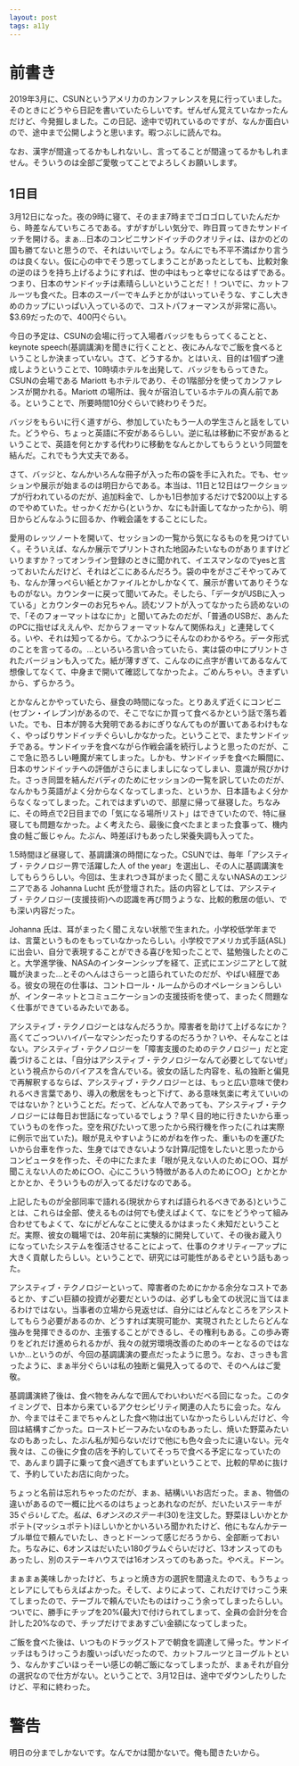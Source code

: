 ```yaml
---
layout: post
tags: a11y
---
```


# 前書き

2019年3月に、CSUNというアメリカのカンファレンスを見に行っていました。そのときにどうやら日記を書いていたらしいです。ぜんぜん覚えていなかったんだけど、今発掘しました。この日記、途中で切れているのですが、なんか面白いので、途中まで公開しようと思います。暇つぶしに読んでね。

なお、漢字が間違ってるかもしれないし、言ってることが間違ってるかもしれません。そういうのは全部ご愛敬ってことでよろしくお願いします。

## 1日目

3月12日になった。夜の9時に寝て、そのまま7時までゴロゴロしていたんだから、時差なんていちころである。すがすがしい気分で、昨日買ってきたサンドイッチを開ける。まぁ…日本のコンビニサンドイッチのクオリティは、ほかのどの国も勝てないと思うので、それはいいでしょう。なんにでも不平不満ばかり言うのは良くない。仮に心の中でそう思ってしまうことがあったとしても、比較対象の逆のほうを持ち上げるようにすれば、世の中はもっと幸せになるはずである。つまり、日本のサンドイッチは素晴らしいということだ！！ついでに、カットフルーツも食べた。日本のスーパーでキムチとかがはいっていそうな、すこし大きめのカップにいっぱい入っているので、コストパフォーマンスが非常に高い。$3.69だったので、400円ぐらい。

今日の予定は、CSUNの会場に行って入場者バッジをもらってくることと、keynote speech(基調講演)を聞きに行くことと、夜にみんなでご飯を食べるということしか決まっていない。さて、どうするか。とはいえ、目的は1個ずつ達成しようということで、10時頃ホテルを出発して、バッジをもらってきた。CSUNの会場である Mariott もホテルであり、その1階部分を使ってカンファレンスが開かれる。Mariott の場所は、我々が宿泊しているホテルの真ん前である。ということで、所要時間10分ぐらいで終わりそうだ。

バッジをもらいに行く道すがら、参加していたもう一人の学生さんと話をしていた。どうやら、ちょっと英語に不安があるらしい。逆に私は移動に不安があるということで、英語を何とかする代わりに移動をなんとかしてもらうという同盟を結んだ。これでもう大丈夫である。

さて、バッジと、なんかいろんな冊子が入った布の袋を手に入れた。でも、セッションや展示が始まるのは明日からである。本当は、11日と12日はワークショップが行われているのだが、追加料金で、しかも1日参加するだけで$200以上するのでやめていた。せっかくだから(というか、なにも計画してなかったから)、明日からどんなふうに回るか、作戦会議をすることにした。

愛用のレッツノートを開いて、セッションの一覧から気になるものを見つけていく。そういえば、なんか展示でプリントされた地図みたいなものがありますけどいりますか？ってオンライン登録のときに聞かれて、イエスマンなのでyesと言っておいたんだけど、それはどこにあるんだろう。袋の中をがさごそやってみても、なんか薄っぺらい紙とかファイルとかしかなくて、展示が書いてありそうなものがない。カウンターに戻って聞いてみた。そしたら、「データがUSBに入っている」とカウンターのお兄ちゃん。読むソフトが入ってなかったら読めないので、「そのフォーマットはなにか」と聞いてみたのだが、「普通のUSBだ、あんたのPCに指せばええんや、だからフォーマットなんて関係ねえ」と連発してくる。いや、それは知ってるから。てかふつうにそんなのわかるやろ。データ形式のことを言ってるの。…といろいろ言い合っていたら、実は袋の中にプリントされたバージョンも入ってた。紙が薄すぎて、こんなのに点字が書いてあるなんて想像してなくて、中身まで開いて確認してなかったよ。ごめんちゃい。きまずいから、ずらかろう。

とかなんとかやっていたら、昼食の時間になった。とりあえず近くにコンビニ(セブン・イレブン)があるので、そこでなにか買って食べるかという話で落ち着いた。でも、日本が誇る大発明であるおにぎりなんてものが置いてあるわけもなく、やっぱりサンドイッチぐらいしかなかった。ということで、またサンドイッチである。サンドイッチを食べながら作戦会議を続行しようと思ったのだが、ここで急に恐ろしい睡魔が来てしまった。しかも、サンドイッチを食べた瞬間に、日本のサンドイッチへの評価がさらにましましになってしまい、意識が飛びかけた。さっき同盟を結んだバディのためにセッションの一覧を訳していたのだが、なんかもう英語がよく分からなくなってしまった、というか、日本語もよく分からなくなってしまった。これではまずいので、部屋に帰って昼寝した。ちなみに、その時点で2日目までの「気になる場所リスト」はできていたので、特に昼寝しても問題なかった。よく考えたら、最後に食べたまとまった食事って、機内食の鮭ご飯じゃん。たぶん、時差ぼけもあったし栄養失調も入ってた。

1.5時間ほど昼寝して、基調講演の時間になった。CSUNでは、毎年「アシスティブ・テクノロジー界で活躍した人 of the year」を選出し、その人に基調講演をしてもらうらしい。今回は、生まれつき耳がまったく聞こえないNASAのエンジニアである Johanna Lucht 氏が登壇された。話の内容としては、アシスティブ・テクノロジー(支援技術)への認識を再び問うような、比較的敷居の低い、でも深い内容だった。

Johanna 氏は、耳がまったく聞こえない状態で生まれた。小学校低学年までは、言葉というものをもっていなかったらしい。小学校でアメリカ式手話(ASL)に出会い、自分で表現することができる喜びを知ったことで、猛勉強したとのこと。大学進学後、NASAのインターンシップを経て、正式にエンジニアとして就職が決まった…とそのへんはさらーっと語られていたのだが、やばい経歴である。彼女の現在の仕事は、コントロール・ルームからのオペレーションらしいが、インターネットとコミュニケーションの支援技術を使って、まったく問題なく仕事ができているみたいである。

アシスティブ・テクノロジーとはなんだろうか。障害者を助けて上げるなにか？高くてごっついハイパーなマシンだったりするのだろうか？いや、そんなことはない。アシスティブ・テクノロジーを「障害支援のためのテクノロジー」だと定義づけることは、「自分はアシスティブ・テクノロジーなんて必要としてないぜ」という視点からのバイアスを含んでいる。彼女の話した内容を、私の独断と偏見で再解釈するならば、アシスティブ・テクノロジーとは、もっと広い意味で使われるべき言葉であり、導入の敷居をもっと下げて、ある意味気楽に考えていいのではないか？ということだ。だって、どんな人であっても、アシスティブ・テクノロジーには毎日お世話になっているでしょう？早く目的地に行きたいから車っていうものを作った。空を飛びたいって思ったから飛行機を作った(これは実際に例示で出ていた)。眼が見えやすいようにめがねを作った、重いものを運びたいから台車を作った、生身ではできないような計算/記憶をしたいと思ったからコンピュータを作った、その中にたまたま「眼が見えない人のために○○、耳が聞こえない人のために○○、心にこういう特徴がある人のために○○」とかとかとかとか、そういうものが入ってるだけなのである。

上記したものが全部同率で語れる(現状からすれば語られるべきである)ということは、これらは全部、使えるものは何でも使えばよくて、なにをどうやって組み合わせてもよくて、なにがどんなことに使えるかはまったく未知だということだ。実際、彼女の職場では、20年前に実験的に開発していて、その後お蔵入りになっていたシステムを復活させることによって、仕事のクオリティーアップに大きく貢献したらしい。ということで、研究には可能性があるぞという話もあった。

アシスティブ・テクノロジーといって、障害者のためにかかる余分なコストであるとか、すごい巨額の投資が必要だというのは、必ずしも全ての状況に当てはまるわけではない。当事者の立場から見返せば、自分にはどんなところをアシストしてもらう必要があるのか、どうすれば実現可能か、実現されたとしたらどんな強みを発揮できるのか、主張することができるし、その権利もある。この歩み寄りをどれだけ進められるかが、我々の就労環境改善のためのキーとなるのではないか…というのが、今回の基調講演の要点だったように思う。なお、さっきも言ったように、まぁ半分ぐらいは私の独断と偏見入ってるので、そのへんはご愛敬。

基調講演終了後は、食べ物をみんなで囲んでわいわいだべる回になった。このタイミングで、日本から来ているアクセシビリティ関連の人たちに会った。なんか、今まではそこまでちゃんとした食べ物は出ていなかったらしいんだけど、今回は結構すごかった。ローストビーフみたいなのもあったし、焼いた野菜みたいなのもあったし、たぶん私が知らないだけで他にも色々会ったに違いない。元々我々は、この後に夕食の店を予約していてそっちで食べる予定になっていたので、あんまり調子に乗って食べ過ぎてもまずいということで、比較的早めに抜けて、予約していたお店に向かった。

ちょっと名前は忘れちゃったのだが、まぁ、結構いいお店だった。まぁ、物価の違いがあるので一概に比べるのはちょっとあれなのだが、だいたいステーキが$35ぐらいしてた。私は、6オンスのステーキ($30)を注文した。野菜ほしいかとかポテト(マッシュポテト)ほしいかとかいろいろ聞かれたけど、他にもなんかテーブル単位で頼んでいたし、きっとドーンって感じだろうから、全部断っておいた。ちなみに、6オンスはだいたい180グラムぐらいだけど、13オンスってのもあったし、別のステーキハウスでは16オンスってのもあった。やべえ。ドーン。

まぁまぁ美味しかったけど、ちょっと焼き方の選択を間違えたので、もうちょっとレアにしてもらえばよかった。そして、よりによって、これだけでけっこう来てしまったので、テーブルで頼んでいたものはけっこう余ってしまったらしい。ついでに、勝手にチップを20%(最大)で付けられてしまって、全員の会計分を合計した20%なので、チップだけでまあすごい金額になってしまった。

ご飯を食べた後は、いつものドラッグストアで朝食を調達して帰った。サンドイッチはもうけっこうお腹いっぱいだったので、カットフルーツとヨーグルトという、なんかすごいほっそーい感じの朝ご飯になってしまったが、まぁそれが自分の選択なので仕方がない。ということで、3月12日は、途中でダウンしたりしたけど、平和に終わった。

# 警告
明日の分までしかないです。なんでかは聞かないで。俺も聞きたいから。
